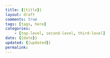 ```yaml
---
title: {{title}}
layout: draft
comments: true
tags: [tags, here]
categories:
    - [top-level, second-level, third-level]
date: {{date}}
updated: {{updated}}
permalink:
---
```

